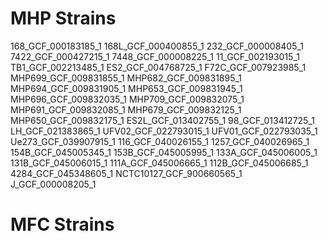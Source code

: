 


# MHP Strains

168_GCF_000183185_1
168L_GCF_000400855_1
232_GCF_000008405_1
7422_GCF_000427215_1
7448_GCF_000008225_1
11_GCF_002193015_1
TB1_GCF_002213485_1
ES2_GCF_004768725_1
F72C_GCF_007923985_1
MHP699_GCF_009831855_1
MHP682_GCF_009831895_1
MHP694_GCF_009831905_1
MHP653_GCF_009831945_1
MHP696_GCF_009832035_1
MHP709_GCF_009832075_1
MHP691_GCF_009832085_1
MHP679_GCF_009832125_1
MHP650_GCF_009832175_1
ES2L_GCF_013402755_1
98_GCF_013412725_1
LH_GCF_021383865_1
UFV02_GCF_022793015_1
UFV01_GCF_022793035_1
Ue273_GCF_039907915_1
116_GCF_040026155_1
1257_GCF_040026965_1
154B_GCF_045005345_1
153B_GCF_045005995_1
133A_GCF_045006005_1
131B_GCF_045006015_1
111A_GCF_045006665_1
112B_GCF_045006685_1
4284_GCF_045348605_1
NCTC10127_GCF_900660565_1
J_GCF_000008205_1

# MFC Strains
